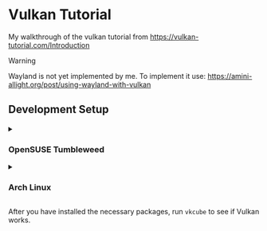 # Vulkan Tutorial 

My walkthrough of the vulkan tutorial from https://vulkan-tutorial.com/Introduction

> [!WARNING]  
> Wayland is not yet implemented by me. To implement it use:
> https://amini-allight.org/post/using-wayland-with-vulkan

## Development Setup

<details>
  <summary><h3>OpenSUSE Tumbleweed</h3></summary>
  
  <pre><code>
$ sudo zypper in glm-devel vulkan-devel shaderc libXi-devel libglfw-devel libXxf86vm-devel
  </code></pre>

</details>

<details>
  <summary><h3>Arch Linux</h3></summary>
  
  <pre><code>
$ sudo pacman -Syu vulkan-devel glfw glm libxi libxxf86vm
  </code></pre>

</details>

After you have installed the necessary packages, run `vkcube` to see if Vulkan
works.

